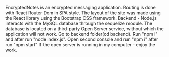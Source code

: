 EncryptedNotes is an encrypted messaging application.
Routing is done with React Router Dom in SPA style.
The layout of the site was made using the React library using the Bootstrap CSS framework.
Backend - Node.js interacts with the MySQL database through the sequelize module.
The database is located on a third-party Open Server service, without which the application will not work.
Go to backend folder(cd backend). Run "npm i" and after run "node index.js".
Open second console and run "npm i" after run "npm start"
If the open server is running in my computer - enjoy the work.
